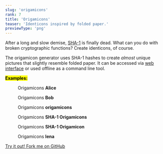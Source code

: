 ```yaml
---
slug: 'origamicons'
rank: 7
title: 'Origamicons'
teaser: 'Identicons inspired by folded paper.'
previewType: 'png'
---
```


<script>
import Figure from '$lib/components/Figure.svelte';
import FigureRow from '$lib/components/FigureRow.svelte';
import Icon from '$lib/components/Icon.svelte';
import ProjectLinks from '$lib/components/ProjectLinks.svelte';
</script>

After a long and slow demise, [SHA-1](https://shattered.io/) is finally dead.
What can you do with broken cryptographic functions? Create identicons, of course.

The origamicon generator uses SHA-1 hashes to create *almost* unique pictures that slightly resemble
folded paper. It can be accessed via [web interface](https://origamicons.herokuapp.com/) or used offline as a command line tool.


**<mark>Examples:</mark>**

<FigureRow>
<Figure src="/projects/origamicons/origamicon_Alice.png">Origamicons <strong>Alice</strong></Figure>
<Figure src="/projects/origamicons/origamicon_Bob.png">Origamicons <strong>Bob</strong></Figure>
<Figure src="/projects/origamicons/origamicon_origamicons.png">Origamicons <strong>origamicons</strong></Figure>
<Figure src="/projects/origamicons/origamicon_SHA-1 Origamicons.png">Origamicons <strong>SHA-1 Origamicons</strong></Figure>
<Figure src="/projects/origamicons/origamicon_SHA-1 Origamicon.png">Origamicons <strong>SHA-1 Origamicon</strong></Figure>
<Figure src="/projects/origamicons/origamicon_lena.png">Origamicons <strong>lena</strong></Figure>
</FigureRow>


<ProjectLinks>
<a href="https://origamicons.herokuapp.com/" class="meta link">
    Try it out!
        <Icon name='arrow-right'></Icon>
</a>

<a href="https://github.com/LenaSchnedlitz/origamicons">
        <Icon name='github'></Icon>
        Fork me on GitHub
        <Icon name='arrow-right'></Icon>
</a>
</ProjectLinks>
